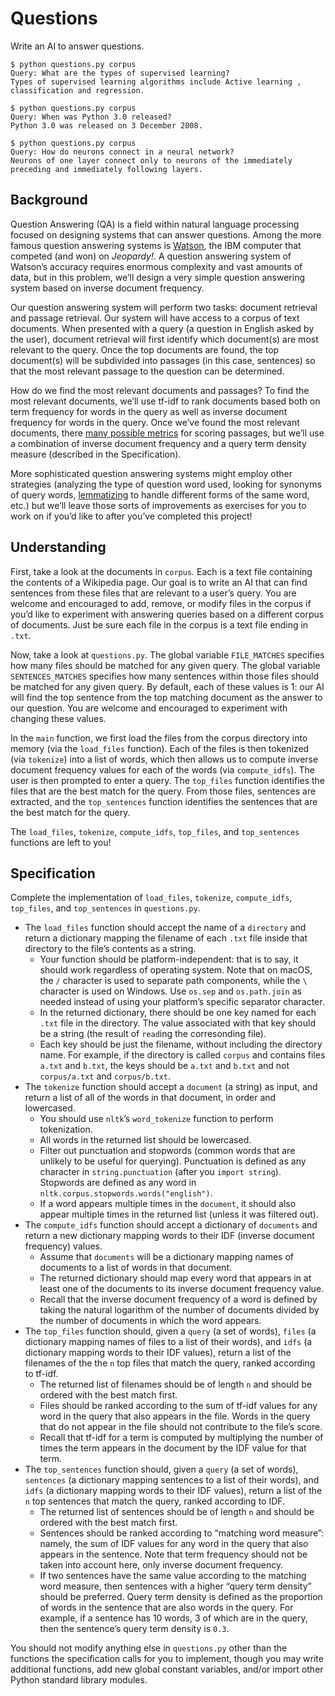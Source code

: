 # Questions
Write an AI to answer questions.
```
$ python questions.py corpus
Query: What are the types of supervised learning?
Types of supervised learning algorithms include Active learning , classification and regression.

$ python questions.py corpus
Query: When was Python 3.0 released?
Python 3.0 was released on 3 December 2008.

$ python questions.py corpus
Query: How do neurons connect in a neural network?
Neurons of one layer connect only to neurons of the immediately preceding and immediately following layers.
```

## Background
Question Answering (QA) is a field within natural language processing focused on designing systems that can answer questions. Among the more famous question answering systems is [Watson](https://en.wikipedia.org/wiki/Watson_(computer)), the IBM computer that competed (and won) on _Jeopardy!_. A question answering system of Watson’s accuracy requires enormous complexity and vast amounts of data, but in this problem, we’ll design a very simple question answering system based on inverse document frequency.

Our question answering system will perform two tasks: document retrieval and passage retrieval. Our system will have access to a corpus of text documents. When presented with a query (a question in English asked by the user), document retrieval will first identify which document(s) are most relevant to the query. Once the top documents are found, the top document(s) will be subdivided into passages (in this case, sentences) so that the most relevant passage to the question can be determined.

How do we find the most relevant documents and passages? To find the most relevant documents, we’ll use tf-idf to rank documents based both on term frequency for words in the query as well as inverse document frequency for words in the query. Once we’ve found the most relevant documents, there [many possible metrics](https://groups.csail.mit.edu/infolab/publications/Tellex-etal-SIGIR03.pdf) for scoring passages, but we’ll use a combination of inverse document frequency and a query term density measure (described in the Specification).

More sophisticated question answering systems might employ other strategies (analyzing the type of question word used, looking for synonyms of query words, [lemmatizing](https://en.wikipedia.org/wiki/Lemmatisation) to handle different forms of the same word, etc.) but we’ll leave those sorts of improvements as exercises for you to work on if you’d like to after you’ve completed this project!

## Understanding
First, take a look at the documents in `corpus`. Each is a text file containing the contents of a Wikipedia page. Our goal is to write an AI that can find sentences from these files that are relevant to a user’s query. You are welcome and encouraged to add, remove, or modify files in the corpus if you’d like to experiment with answering queries based on a different corpus of documents. Just be sure each file in the corpus is a text file ending in `.txt`.

Now, take a look at `questions.py`. The global variable `FILE_MATCHES` specifies how many files should be matched for any given query. The global variable `SENTENCES_MATCHES` specifies how many sentences within those files should be matched for any given query. By default, each of these values is 1: our AI will find the top sentence from the top matching document as the answer to our question. You are welcome and encouraged to experiment with changing these values.

In the `main` function, we first load the files from the corpus directory into memory (via the `load_files` function). Each of the files is then tokenized (via `tokenize`) into a list of words, which then allows us to compute inverse document frequency values for each of the words (via `compute_idfs`). The user is then prompted to enter a query. The `top_files` function identifies the files that are the best match for the query. From those files, sentences are extracted, and the `top_sentences` function identifies the sentences that are the best match for the query.

The `load_files`, `tokenize`, `compute_idfs`, `top_files`, and `top_sentences` functions are left to you!

## Specification
Complete the implementation of `load_files`, `tokenize`, `compute_idfs`, `top_files`, and `top_sentences` in `questions.py`.

* The `load_files` function should accept the name of a `directory` and return a dictionary mapping the filename of each `.txt` file inside that directory to the file’s contents as a string.
  * Your function should be platform-independent: that is to say, it should work regardless of operating system. Note that on macOS, the `/` character is used to separate path components, while the `\` character is used on Windows. Use `os.sep` and `os.path.join` as needed instead of using your platform’s specific separator character.
  * In the returned dictionary, there should be one key named for each `.txt` file in the directory. The value associated with that key should be a string (the result of `read`ing the corresonding file).
  * Each key should be just the filename, without including the directory name. For example, if the directory is called `corpus` and contains files `a.txt` and `b.txt`, the keys should be `a.txt` and `b.txt` and not `corpus/a.txt` and `corpus/b.txt`.
* The `tokenize` function should accept a `document` (a string) as input, and return a list of all of the words in that document, in order and lowercased.
  * You should use `nltk`’s `word_tokenize` function to perform tokenization.
  * All words in the returned list should be lowercased.
  * Filter out punctuation and stopwords (common words that are unlikely to be useful for querying). Punctuation is defined as any character in `string.punctuation` (after you `import string`). Stopwords are defined as any word in `nltk.corpus.stopwords.words("english")`.
  * If a word appears multiple times in the `document`, it should also appear multiple times in the returned list (unless it was filtered out).
* The `compute_idfs` function should accept a dictionary of `documents` and return a new dictionary mapping words to their IDF (inverse document frequency) values.
  * Assume that `documents` will be a dictionary mapping names of documents to a list of words in that document.
  * The returned dictionary should map every word that appears in at least one of the documents to its inverse document frequency value.
  * Recall that the inverse document frequency of a word is defined by taking the natural logarithm of the number of documents divided by the number of documents in which the word appears.
* The `top_files` function should, given a `query` (a set of words), `files` (a dictionary mapping names of files to a list of their words), and `idfs` (a dictionary mapping words to their IDF values), return a list of the filenames of the the `n` top files that match the query, ranked according to tf-idf.
  * The returned list of filenames should be of length `n` and should be ordered with the best match first.
  * Files should be ranked according to the sum of tf-idf values for any word in the query that also appears in the file. Words in the query that do not appear in the file should not contribute to the file’s score.
  * Recall that tf-idf for a term is computed by multiplying the number of times the term appears in the document by the IDF value for that term.
* The `top_sentences` function should, given a `query` (a set of words), `sentences` (a dictionary mapping sentences to a list of their words), and `idfs` (a dictionary mapping words to their IDF values), return a list of the `n` top sentences that match the query, ranked according to IDF.
  * The returned list of sentences should be of length `n` and should be ordered with the best match first.
  * Sentences should be ranked according to “matching word measure”: namely, the sum of IDF values for any word in the query that also appears in the sentence. Note that term frequency should not be taken into account here, only inverse document frequency.
  * If two sentences have the same value according to the matching word measure, then sentences with a higher “query term density” should be preferred. Query term density is defined as the proportion of words in the sentence that are also words in the query. For example, if a sentence has 10 words, 3 of which are in the query, then the sentence’s query term density is `0.3`.

You should not modify anything else in `questions.py` other than the functions the specification calls for you to implement, though you may write additional functions, add new global constant variables, and/or import other Python standard library modules.